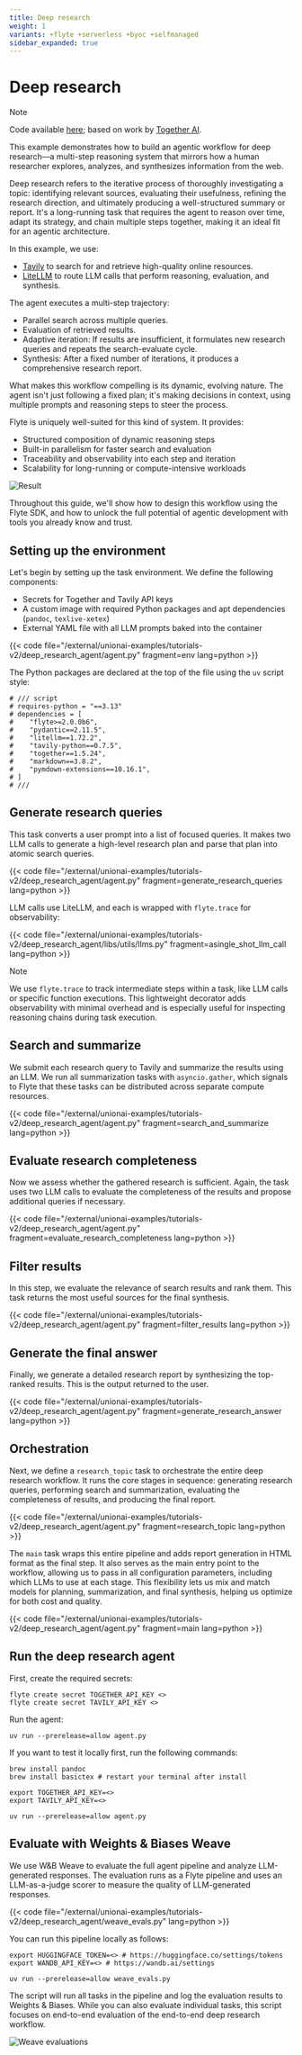 ```yaml
---
title: Deep research
weight: 1
variants: +flyte +serverless +byoc +selfmanaged
sidebar_expanded: true
---
```


# Deep research

> [!NOTE]
> Code available [here](https://github.com/unionai/unionai-examples/tree/main/tutorials-v2/deep_research_agent); based on work by [Together AI](https://github.com/togethercomputer/open_deep_research).

This example demonstrates how to build an agentic workflow for deep research—a multi-step reasoning system that mirrors how a human researcher explores, analyzes, and synthesizes information from the web.

Deep research refers to the iterative process of thoroughly investigating a topic: identifying relevant sources, evaluating their usefulness, refining the research direction, and ultimately producing a well-structured summary or report. It's a long-running task that requires the agent to reason over time, adapt its strategy, and chain multiple steps together, making it an ideal fit for an agentic architecture.

In this example, we use:

- [Tavily](https://www.tavily.com/) to search for and retrieve high-quality online resources.
- [LiteLLM](https://litellm.ai/) to route LLM calls that perform reasoning, evaluation, and synthesis.

The agent executes a multi-step trajectory:

- Parallel search across multiple queries.
- Evaluation of retrieved results.
- Adaptive iteration: If results are insufficient, it formulates new research queries and repeats the search-evaluate cycle.
- Synthesis: After a fixed number of iterations, it produces a comprehensive research report.

What makes this workflow compelling is its dynamic, evolving nature. The agent isn't just following a fixed plan; it's making decisions in context, using multiple prompts and reasoning steps to steer the process.

Flyte is uniquely well-suited for this kind of system. It provides:

- Structured composition of dynamic reasoning steps
- Built-in parallelism for faster search and evaluation
- Traceability and observability into each step and iteration
- Scalability for long-running or compute-intensive workloads

![Result](https://raw.githubusercontent.com/unionai/unionai-docs-static/main/gifs/tutorials/deep-research/result.gif)

Throughout this guide, we'll show how to design this workflow using the Flyte SDK, and how to unlock the full potential of agentic development with tools you already know and trust.

## Setting up the environment

Let's begin by setting up the task environment. We define the following components:

- Secrets for Together and Tavily API keys
- A custom image with required Python packages and apt dependencies (`pandoc`, `texlive-xetex`)
- External YAML file with all LLM prompts baked into the container

{{< code file="/external/unionai-examples/tutorials-v2/deep_research_agent/agent.py" fragment=env lang=python >}}

The Python packages are declared at the top of the file using the `uv` script style:

```
# /// script
# requires-python = "==3.13"
# dependencies = [
#    "flyte>=2.0.0b6",
#    "pydantic==2.11.5",
#    "litellm==1.72.2",
#    "tavily-python==0.7.5",
#    "together==1.5.24",
#    "markdown==3.8.2",
#    "pymdown-extensions==10.16.1",
# ]
# ///
```

## Generate research queries

This task converts a user prompt into a list of focused queries. It makes two LLM calls to generate a high-level research plan and parse that plan into atomic search queries.

{{< code file="/external/unionai-examples/tutorials-v2/deep_research_agent/agent.py" fragment=generate_research_queries lang=python >}}

LLM calls use LiteLLM, and each is wrapped with `flyte.trace` for observability:

{{< code file="/external/unionai-examples/tutorials-v2/deep_research_agent/libs/utils/llms.py" fragment=asingle_shot_llm_call lang=python >}}

> [!NOTE]
> We use `flyte.trace` to track intermediate steps within a task, like LLM calls or specific function executions. This lightweight decorator adds observability with minimal overhead and is especially useful for inspecting reasoning chains during task execution.

## Search and summarize

We submit each research query to Tavily and summarize the results using an LLM. We run all summarization tasks with `asyncio.gather`, which signals to Flyte that these tasks can be distributed across separate compute resources.

{{< code file="/external/unionai-examples/tutorials-v2/deep_research_agent/agent.py" fragment=search_and_summarize lang=python >}}

## Evaluate research completeness

Now we assess whether the gathered research is sufficient. Again, the task uses two LLM calls to evaluate the completeness of the results and propose additional queries if necessary.

{{< code file="/external/unionai-examples/tutorials-v2/deep_research_agent/agent.py" fragment=evaluate_research_completeness lang=python >}}

## Filter results

In this step, we evaluate the relevance of search results and rank them. This task returns the most useful sources for the final synthesis.

{{< code file="/external/unionai-examples/tutorials-v2/deep_research_agent/agent.py" fragment=filter_results lang=python >}}

## Generate the final answer

Finally, we generate a detailed research report by synthesizing the top-ranked results. This is the output returned to the user.

{{< code file="/external/unionai-examples/tutorials-v2/deep_research_agent/agent.py" fragment=generate_research_answer lang=python >}}

## Orchestration

Next, we define a `research_topic` task to orchestrate the entire deep research workflow. It runs the core stages in sequence: generating research queries, performing search and summarization, evaluating the completeness of results, and producing the final report.

{{< code file="/external/unionai-examples/tutorials-v2/deep_research_agent/agent.py" fragment=research_topic lang=python >}}

The `main` task wraps this entire pipeline and adds report generation in HTML format as the final step.
It also serves as the main entry point to the workflow, allowing us to pass in all configuration parameters, including which LLMs to use at each stage.
This flexibility lets us mix and match models for planning, summarization, and final synthesis, helping us optimize for both cost and quality.

{{< code file="/external/unionai-examples/tutorials-v2/deep_research_agent/agent.py" fragment=main lang=python >}}

## Run the deep research agent

First, create the required secrets:

```
flyte create secret TOGETHER_API_KEY <>
flyte create secret TAVILY_API_KEY <>
```

Run the agent:

```
uv run --prerelease=allow agent.py
```

If you want to test it locally first, run the following commands:

```
brew install pandoc
brew install basictex # restart your terminal after install

export TOGETHER_API_KEY=<>
export TAVILY_API_KEY=<>

uv run --prerelease=allow agent.py
```

## Evaluate with Weights & Biases Weave

We use W&B Weave to evaluate the full agent pipeline and analyze LLM-generated responses. The evaluation runs as a Flyte pipeline and uses an LLM-as-a-judge scorer to measure the quality of LLM-generated responses.

{{< code file="/external/unionai-examples/tutorials-v2/deep_research_agent/weave_evals.py" lang=python >}}

You can run this pipeline locally as follows:

```
export HUGGINGFACE_TOKEN=<> # https://huggingface.co/settings/tokens
export WANDB_API_KEY=<> # https://wandb.ai/settings

uv run --prerelease=allow weave_evals.py
```

The script will run all tasks in the pipeline and log the evaluation results to Weights & Biases.
While you can also evaluate individual tasks, this script focuses on end-to-end evaluation of the end-to-end deep research workflow.

![Weave evaluations](https://raw.githubusercontent.com/unionai/unionai-docs-static/main/images/tutorials/deep-research/weave_evals.png)
